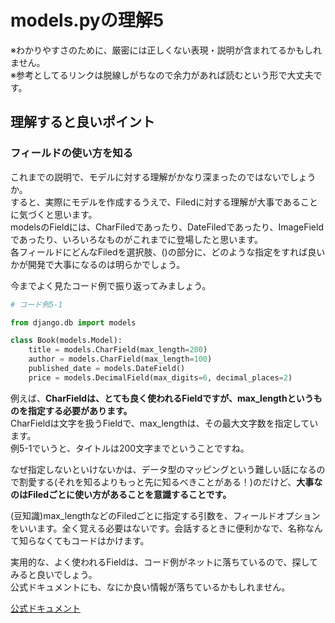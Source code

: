 # models.pyの理解5

※わかりやすさのために、厳密には正しくない表現・説明が含まれてるかもしれません。  
※参考としてるリンクは脱線しがちなので余力があれば読むという形で大丈夫です。

## 理解すると良いポイント

### フィールドの使い方を知る

これまでの説明で、モデルに対する理解がかなり深まったのではないでしょうか。  
すると、実際にモデルを作成するうえで、Filedに対する理解が大事であることに気づくと思います。  
modelsのFieldには、CharFiledであったり、DateFiledであったり、ImageFieldであったり、いろいろなものがこれまでに登場したと思います。  
各フィールドにどんなFiledを選択肢、()の部分に、どのような指定をすれば良いかが開発で大事になるのは明らかでしょう。

今までよく見たコード例で振り返ってみましょう。

```python
# コード例5-1

from django.db import models

class Book(models.Model):
    title = models.CharField(max_length=200)
    author = models.CharField(max_length=100)
    published_date = models.DateField()
    price = models.DecimalField(max_digits=6, decimal_places=2)
```

例えば、**CharFieldは、とても良く使われるFieldですが、max_lengthというものを指定する必要があります。**  
CharFieldは文字を扱うFieldで、max_lengthは、その最大文字数を指定しています。  
例5-1でいうと、タイトルは200文字までということですね。  

なぜ指定しないといけないかは、データ型のマッピングという難しい話になるので割愛する(それを知るよりもっと先に知るべきことがある！)のだけど、**大事なのはFiledごとに使い方があることを意識することです。**

(豆知識)max_lengthなどのFiledごとに指定する引数を、フィールドオプションをいいます。全く覚える必要はないです。会話するときに便利かなで、名称なんて知らなくてもコードはかけます。

実用的な、よく使われるFieldは、コード例がネットに落ちているので、探してみると良いでしょう。  
公式ドキュメントにも、なにか良い情報が落ちているかもしれません。

[公式ドキュメント](https://docs.djangoproject.com/ja/5.1/ref/models/fields/#django.db.models.CharField)